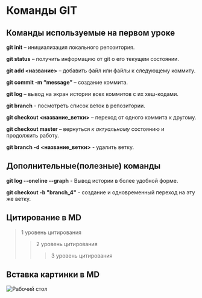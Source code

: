 # Команды GIT

## Команды используемые на первом уроке

**git init** – инициализация локального репозитория.

**git status** – получить информацию от git о его текущем состоянии.

**git add <название>** – добавить файл или файлы к следующему коммиту.

**git commit -m “message”** – создание коммита.

**git log** – вывод на экран истории всех коммитов с их хеш-кодами.

**git branch** - посмотреть список веток в репозитории.

**git checkout <название_ветки>** – переход от одного коммита к другому.

**git checkout master** – вернуться *к актуальному* состоянию и продолжить работу.

**git branch -d <название_ветки>** - удалить ветку.

## Дополнительные(полезные) команды

**git log --oneline --graph** - Вывод истории в более удобной форме.

**git checkout -b "branch_4"** - создание и одновременный переход на эту же ветку.

## Цитирование в MD

> 1 уровень цитирования 
>> 2 уровень цитирования
>>> 3 уровень цитирования

## Вставка картинки в MD

![Рабочий стол](PC.png)